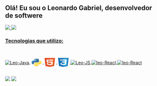 ## Olá! Eu sou o Leonardo Gabriel, desenvolvedor de softwere

<div>
<a href="https://github.com/LeonardoGrufino">
<img height = "140em" src="https://github-readme-stats.vercel.app/api?username=LeonardoGrufino&show_icons=true&theme=dark"/>
<img height = "140em" src="https://github-readme-stats.vercel.app/api/top-langs/?username=LeonardoGrufino&layout=compact&theme=dark"/>
</div>

### Tecnologias que utilizo:
##

<div style="display: inline_block"><br>
  <img align="center" alt="Leo-Java" height="40" width="50" src="https://cdn.jsdelivr.net/gh/devicons/devicon@latest/icons/java/java-original-wordmark.svg">
  <img align="center" alt="Leo-Python" height="30" width="40" src="https://raw.githubusercontent.com/devicons/devicon/master/icons/python/python-original.svg">
  <img align="center" alt="Leo-HTML" height="30" width="40" src="https://raw.githubusercontent.com/devicons/devicon/master/icons/html5/html5-original.svg">
  <img align="center" alt="Leo-CSS" height="30" width="40" src="https://raw.githubusercontent.com/devicons/devicon/master/icons/css3/css3-original.svg">
  <img align="center" alt="Leo-JS" height="30" width="40" src="https://cdn.jsdelivr.net/gh/devicons/devicon@latest/icons/javascript/javascript-original.svg">
  <img align="center" alt="leo-React" height="30" width="40" src="https://cdn.jsdelivr.net/gh/devicons/devicon@latest/icons/react/react-original.svg"> 
  <img align="center" alt="leo-React" height="30" width="40" src="https://cdn.jsdelivr.net/gh/devicons/devicon@latest/icons/git/git-original.svg">
</div>

##
          
<div> 
  <a href="https://www.instagram.com/leozinngabriell?igsh=ZWRtN3gzeXY0OHhv" target="_blank"><img src="https://img.shields.io/badge/-Instagram-%23E4405F?style=for-the-badge&logo=instagram&logoColor=white" target="_blank"></a>
  <a href="https://www.linkedin.com/in/leonardo-gabriel-56444b2ba/" target="_blank"><img src="https://img.shields.io/badge/-LinkedIn-%230077B5?style=for-the-badge&logo=linkedin&logoColor=white" target="_blank"></a> 
</div>
